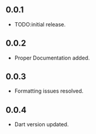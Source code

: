 ## 0.0.1

* TODO:initial release.

## 0.0.2
* Proper Documentation added.

## 0.0.3
* Formatting issues resolved.

## 0.0.4
* Dart version updated.
